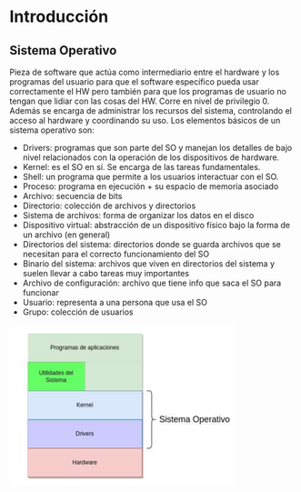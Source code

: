 <h1>Introducción</h1>
<h2>Sistema Operativo</h2>
Pieza de software que actúa como intermediario entre el hardware y los programas del usuario para que el software específico pueda usar correctamente el HW pero también para que los programas de usuario no tengan que lidiar con las cosas del HW. Corre en nivel de privilegio 0. Además se encarga de administrar los recursos del sistema, controlando el acceso al hardware y coordinando su uso.
Los elementos básicos de un sistema operativo son:

* Drivers: programas que son parte del SO y manejan los detalles de bajo nivel relacionados con la operación de los dispositivos de hardware.
* Kernel: es el SO en sí. Se encarga de las tareas fundamentales.
* Shell: un programa que permite a los usuarios interactuar con el SO. 
* Proceso: programa en ejecución + su espacio de memoria asociado
* Archivo: secuencia de bits
* Directorio: colección de archivos y directorios
* Sistema de archivos: forma de organizar los datos en el disco
* Dispositivo virtual: abstracción de un dispositivo físico bajo la forma de un archivo (en general)
* Directorios del sistema: directorios donde se guarda archivos que se necesitan para el correcto funcionamiento del SO
* Binario del sistema: archivos que viven en directorios del sistema y suelen llevar a cabo tareas muy importantes 
* Archivo de configuración: archivo que tiene info que saca el SO para funcionar
* Usuario: representa a una persona que usa el SO
* Grupo: colección de usuarios

![Sistema Operativo](/Resumenes/public/sistema_operativo.png)